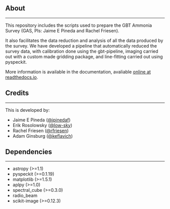 About
-----
-----

This repository includes the scripts used to prepare the GBT Ammonia Survey (GAS, PIs: Jaime E Pineda and Rachel Friesen). 

It also facilitates the data reduction and analysis of all the data produced by the survey. 
We have developed a pipeline that automatically reduced the survey data, with calibration done 
using the gbt-pipeline, imaging carried out with a custom made gridding package, and line-fitting 
carried out using pyspeckit.

More information is available in the documentation, avaliable [online at readthedocs.io](http://gas.readthedocs.io).

Credits
-------
-------

This is developed by:
* Jaime E Pineda ([@jpinedaf](http://github.com/jpinedaf))
* Erik Rosolowsky ([@low-sky](http://github.com/low-sky))
* Rachel Friesen ([@rfriesen](http://github.com/rfriesen))
* Adam Ginsburg ([@keflavich](http://github.com/keflavich))

Dependencies
------------
------------

* astropy (>=1.1)
* pyspeckit (>=0.1.19)
* matplotlib (>=1.5.1)
* aplpy (>=1.0)
* spectral_cube (>=0.3.0)
* radio_beam
* scikit-image (>=0.12.3)
